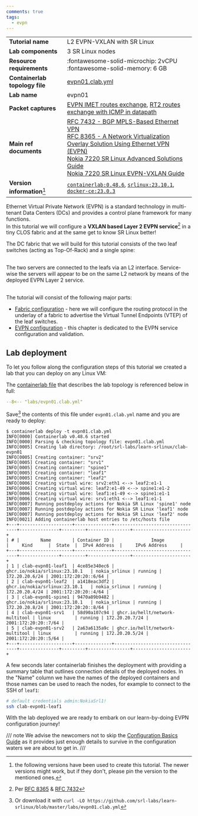 ```yaml
---
comments: true
tags:
  - evpn
---
```


<script type="text/javascript" src="https://cdn.jsdelivr.net/gh/hellt/drawio-js@main/embed2.js" async></script>

|                                |                                                                                                                                                                                                                                                                                                                                                                    |
| ------------------------------ | ------------------------------------------------------------------------------------------------------------------------------------------------------------------------------------------------------------------------------------------------------------------------------------------------------------------------------------------------------------------ |
| **Tutorial name**              | L2 EVPN-VXLAN with SR Linux                                                                                                                                                                                                                                                                                                                                        |
| **Lab components**             | 3 SR Linux nodes                                                                                                                                                                                                                                                                                                                                                   |
| **Resource requirements**      | :fontawesome-solid-microchip: 2vCPU <br/>:fontawesome-solid-memory: 6 GB                                                                                                                                                                                                                                                                                           |
| **Containerlab topology file** | [evpn01.clab.yml][topofile]                                                                                                                                                                                                                                                                                                                                        |
| **Lab name**                   | evpn01                                                                                                                                                                                                                                                                                                                                                             |
| **Packet captures**            | [EVPN IMET routes exchange][capture-imets], [RT2 routes exchange with ICMP in datapath][capture-rt2-datapath]                                                                                                                                                                                                                                                      |
| **Main ref documents**         | [RFC 7432 - BGP MPLS-Based Ethernet VPN](https://datatracker.ietf.org/doc/html/rfc7432)<br/>[RFC 8365 - A Network Virtualization Overlay Solution Using Ethernet VPN (EVPN)](https://datatracker.ietf.org/doc/html/rfc8365)<br/>[Nokia 7220 SR Linux Advanced Solutions Guide][adv-sol-guide-evpn-l2]<br/>[Nokia 7220 SR Linux EVPN-VXLAN Guide][evpn-vxlan-guide] |
| **Version information**[^1]    | [`containerlab:0.48.6`][clab-install], [`srlinux:23.10.1`][srlinux-container], [`docker-ce:23.0.3`][docker-install]                                                                                                                                                                                                                                                |

Ethernet Virtual Private Network (EVPN) is a standard technology in multi-tenant Data Centers (DCs) and provides a control plane framework for many functions.  
In this tutorial we will configure a **VXLAN based Layer 2 EVPN service**[^3] in a tiny CLOS fabric and at the same get to know SR Linux better!

The DC fabric that we will build for this tutorial consists of the two leaf switches (acting as Top-Of-Rack) and a single spine:

<div class="mxgraph" style="max-width:100%;border:1px solid transparent;margin:0 auto; display:block;" data-mxgraph="{&quot;page&quot;:0,&quot;zoom&quot;:2,&quot;highlight&quot;:&quot;#0000ff&quot;,&quot;nav&quot;:true,&quot;check-visible-state&quot;:true,&quot;resize&quot;:true,&quot;url&quot;:&quot;https://raw.githubusercontent.com/srl-labs/learn-srlinux/diagrams/quickstart.drawio&quot;}"></div>

The two servers are connected to the leafs via an L2 interface. Service-wise the servers will appear to be on the same L2 network by means of the deployed EVPN Layer 2 service.

<div class="mxgraph" style="max-width:100%;border:1px solid transparent;margin:0 auto; display:block;" data-mxgraph="{&quot;page&quot;:1,&quot;zoom&quot;:2,&quot;highlight&quot;:&quot;#0000ff&quot;,&quot;nav&quot;:true,&quot;check-visible-state&quot;:true,&quot;resize&quot;:true,&quot;url&quot;:&quot;https://raw.githubusercontent.com/srl-labs/learn-srlinux/diagrams/quickstart.drawio&quot;}"></div>

The tutorial will consist of the following major parts:

* [Fabric configuration](fabric.md) - here we will configure the routing protocol in the underlay of a fabric to advertise the Virtual Tunnel Endpoints (VTEP) of the leaf switches.
* [EVPN configuration](evpn.md) - this chapter is dedicated to the EVPN service configuration and validation.

## Lab deployment

To let you follow along the configuration steps of this tutorial we created a lab that you can deploy on any Linux VM:

The [containerlab file][topofile] that describes the lab topology is referenced below in full:

```yaml
--8<-- "labs/evpn01.clab.yml"
```

Save[^2] the contents of this file under `evpn01.clab.yml` name and you are ready to deploy:

```
$ containerlab deploy -t evpn01.clab.yml
INFO[0000] Containerlab v0.48.6 started
INFO[0000] Parsing & checking topology file: evpn01.clab.yml 
INFO[0005] Creating lab directory: /root/srl-labs/learn-srlinux/clab-evpn01 
INFO[0005] Creating container: "srv2"
INFO[0005] Creating container: "srv1"
INFO[0005] Creating container: "spine1"
INFO[0005] Creating container: "leaf1"
INFO[0005] Creating container: "leaf2"
INFO[0006] Creating virtual wire: srv2:eth1 <--> leaf2:e1-1 
INFO[0006] Creating virtual wire: leaf2:e1-49 <--> spine1:e1-2 
INFO[0006] Creating virtual wire: leaf1:e1-49 <--> spine1:e1-1 
INFO[0006] Creating virtual wire: srv1:eth1 <--> leaf1:e1-1 
INFO[0007] Running postdeploy actions for Nokia SR Linux 'spine1' node 
INFO[0007] Running postdeploy actions for Nokia SR Linux 'leaf1' node 
INFO[0007] Running postdeploy actions for Nokia SR Linux 'leaf2' node 
INFO[0021] Adding containerlab host entries to /etc/hosts file 
+---+--------------------+--------------+---------------------------------+---------------+---------+----------------+----------------------+
| # |        Name        | Container ID |              Image              |     Kind      |  State  |  IPv4 Address  |     IPv6 Address     |
+---+--------------------+--------------+---------------------------------+---------------+---------+----------------+----------------------+
| 1 | clab-evpn01-leaf1  | 4ce85e340ec6 | ghcr.io/nokia/srlinux:23.10.1   | nokia_srlinux | running | 172.20.20.6/24 | 2001:172:20:20::6/64 |
| 2 | clab-evpn01-leaf2  | a1418eac3df2 | ghcr.io/nokia/srlinux:23.10.1   | nokia_srlinux | running | 172.20.20.4/24 | 2001:172:20:20::4/64 |
| 3 | clab-evpn01-spine1 | 9470a89b9482 | ghcr.io/nokia/srlinux:23.10.1   | nokia_srlinux | running | 172.20.20.8/24 | 2001:172:20:20::8/64 |
| 4 | clab-evpn01-srv1   | 58d90a107c94 | ghcr.io/hellt/network-multitool | linux         | running | 172.20.20.7/24 | 2001:172:20:20::7/64 |
| 5 | clab-evpn01-srv2   | 2a63a6135a9c | ghcr.io/hellt/network-multitool | linux         | running | 172.20.20.5/24 | 2001:172:20:20::5/64 |
+---+--------------------+--------------+---------------------------------+---------------+---------+----------------+----------------------+
```

A few seconds later containerlab finishes the deployment with providing a summary table that outlines connection details of the deployed nodes. In the "Name" column we have the names of the deployed containers and those names can be used to reach the nodes, for example to connect to the SSH of `leaf1`:

```bash
# default credentials admin:NokiaSrl1!
ssh clab-evpn01-leaf1
```

With the lab deployed we are ready to embark on our learn-by-doing EVPN configuration journey!

/// note
We advise the newcomers not to skip the [Configuration Basics Guide][conf-basics-guide] as it provides just enough details to survive in the configuration waters we are about to get in.
///

[topofile]: https://github.com/srl-labs/learn-srlinux/blob/master/labs/evpn01.clab.yml
[clab-install]: https://containerlab.srlinux.dev/install/
[srlinux-container]: https://github.com/orgs/nokia/packages/container/package/srlinux
[docker-install]: https://docs.docker.com/engine/install/
[capture-imets]: https://github.com/srl-labs/learn-srlinux/blob/master/docs/tutorials/l2evpn/evpn01-imet-routes.pcapng
[capture-rt2-datapath]: https://github.com/srl-labs/learn-srlinux/blob/master/docs/tutorials/l2evpn/evpn01-macip-routes.pcapng
[adv-sol-guide-evpn-l2]: https://documentation.nokia.com/srlinux/23-10/books/advanced-solutions/evpn-vxlan-layer-2-multi-hom.html
[evpn-vxlan-guide]: https://documentation.nokia.com/srlinux/23-10/books/evpn-vxlan/overview-evpn-vxlan.html
[conf-basics-guide]: https://documentation.nokia.com/srlinux/23-10/title/basics.html

[^1]: the following versions have been used to create this tutorial. The newer versions might work, but if they don't, please pin the version to the mentioned ones.
[^2]: Or download it with `curl -LO https://github.com/srl-labs/learn-srlinux/blob/master/labs/evpn01.clab.yml`
[^3]: Per [RFC 8365](https://datatracker.ietf.org/doc/html/rfc8365) & [RFC 7432](https://datatracker.ietf.org/doc/html/rfc7432)
